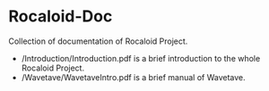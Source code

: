 Rocaloid-Doc
============

Collection of documentation of Rocaloid Project.

* /Introduction/Introduction.pdf is a brief introduction to the whole Rocaloid Project.
* /Wavetave/WavetaveIntro.pdf is a brief manual of Wavetave.


